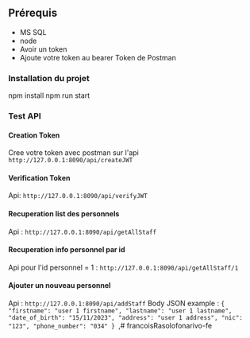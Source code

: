 
## Prérequis
* MS SQL 
* node 
* Avoir un token 
* Ajoute votre token au bearer Token de Postman 

### Installation du projet
npm install
npm run start

### Test API
#### Creation Token
Cree votre token avec postman sur l'api `http://127.0.0.1:8090/api/createJWT`

#### Verification Token
Api: `http://127.0.0.1:8090/api/verifyJWT`

#### Recuperation list des personnels
Api : `http://127.0.0.1:8090/api/getAllStaff`

#### Recuperation info personnel par id
Api pour l'id personnel = 1 : `http://127.0.0.1:8090/api/getAllStaff/1`

#### Ajouter un nouveau personnel
Api : `http://127.0.0.1:8090/api/addStaff`
Body JSON example : 
`{
    "firstname": "user 1 firstname",
    "lastname": "user 1 lastname",
    "date_of_birth": "15/11/2023",
    "address": "user 1 address",
    "nic": "123",
    "phone_number": "034"
}
`,# francoisRasolofonarivo-fe
